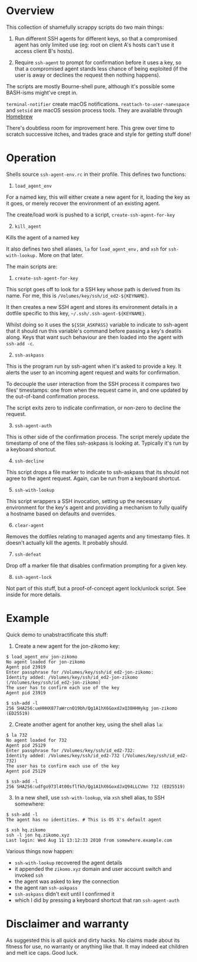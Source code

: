# Overview

This collection of shamefully scrappy scripts do two main things:

1. Run different SSH agents for different keys, so that a compromised agent
   has only limited use (eg: root on client A's hosts can't use it access
   client B's hosts).

2. Require `ssh-agent` to prompt for confirmation before it uses a key, so that
   a compromised agent stands less chance of being exploited (if the user
   is away or declines the request then nothing happens).

The scripts are mostly Bourne-shell pure, although it's possible some
BASH-isms might've crept in.

`terminal-notifier` create macOS notifications. `reattach-to-user-namespace`
and `setsid` are macOS session process tools. They are available through
[Homebrew](https://brew.sh/)

There's doubtless room for improvement here. This grew over time to scratch
successive itches, and trades grace and style for getting stuff done!

# Operation

Shells source `ssh-agent-env.rc` in their profile. This defines two functions:

1. `load_agent_env`

  For a named key, this will either create a new agent for it, loading the
  key as it goes, or merely recover the environment of an existing agent.

  The create/load work is pushed to a script, `create-ssh-agent-for-key`

2. `kill_agent`

  Kills the agent of a named key

  It also defines two shell aliases, `la` for `load_agent_env,` and `xsh` for
  `ssh-with-lookup.` More on that later.

The main scripts are:

1. `create-ssh-agent-for-key`

  This script goes off to look for a SSH key whose path is derived from its
  name.  For me, this is `/Volumes/key/ssh/id_ed2-${KEYNAME}`.

  It then creates a new SSH agent and stores its environment details in a
  dotfile specific to this key, `~/.ssh/.ssh-agent-${KEYNAME}`.

  Whilst doing so it uses the `${SSH_ASKPASS}` variable to indicate to ssh-agent
  that it should run this variable's command before passing a key's deatils
  along. Keys that want such behaviour are then loaded into the agent with
  `ssh-add -c`.

2. `ssh-askpass`

  This is the program run by ssh-agent when it's asked to provide a key. It
  alerts the user to an incoming agent request and waits for confirmation.

  To decouple the user interaction from the SSH process it compares two files'
  timestamps: one from when the request came in, and one updated by the
  out-of-band confirmation process.

  The script exits zero to indicate confirmation, or non-zero to decline the
  request.

3. `ssh-agent-auth`

  This is other side of the confirmation process. The script merely update the
  timestamp of one of the files ssh-askpass is looking at. Typically it's run
  by a keyboard shortcut.

4. `ssh-decline`

  This script drops a file marker to indicate to ssh-askpass that its should
  not agree to the agent request. Again, can be run from a keyboard shortcut.

5. `ssh-with-lookup`

  This script wrappers a SSH invocation, setting up the necessary environment
  for the key's agent and providing a mechanism to fully qualify a hostname
  based on defaults and overrides.

6. `clear-agent`

  Removes the dotfiles relating to managed agents and any timestamp files. It
  doesn't actually kill the agents. It probably should.

7. `ssh-defeat`

  Drop off a marker file that disables confirmation prompting for a given key.

8. `ssh-agent-lock`

  Not part of this stuff, but a proof-of-concept agent lock/unlock script.
  See inside for more details.

# Example

Quick demo to unabstractificate this stuff:

1. Create a new agent for the jon-zikomo key:

  ```
  $ load_agent_env jon-zikomo
  No agent loaded for jon-zikomo
  Agent pid 23919
  Enter passphrase for /Volumes/key/ssh/id_ed2-jon-zikomo:
  Identity added: /Volumes/key/ssh/id_ed2-jon-zikomo (/Volumes/key/ssh/id_ed2-jon-zikomo)
  The user has to confirm each use of the key
  Agent pid 23919

  $ ssh-add -l
  256 SHA256:ueHHHX877aWrcnO19bh/Qg1A1hX6GoxdJxQ38HHHykg jon-zikomo (ED25519)
  ```

2. Create another agent for another key, using the shell alias `la`:

  ```
  $ la 732
  No agent loaded for 732
  Agent pid 25129
  Enter passphrase for /Volumes/key/ssh/id_ed2-732:
  Identity added: /Volumes/key/ssh/id_ed2-732 (/Volumes/key/ssh/id_ed2-732)
  The user has to confirm each use of the key
  Agent pid 25129

  $ ssh-add -l
  256 SHA256:udfgo973l4t00sflfkh/Qg1A1hX6GoxdJxQ94LLCVmn 732 (ED25519)
  ```

3. In a new shell, use `ssh-with-lookup`, via `xsh` shell alias, to SSH somewhere:

  ```
  $ ssh-add -l
  The agent has no identities. # This is OS X's default agent

  $ xsh hq.zikomo
  ssh -l jon hq.zikomo.xyz
  Last login: Wed Aug 11 13:12:33 2010 from somewhere.example.com
  ```

Various things now happen:

  * `ssh-with-lookup` recovered the agent details
  * it appended the `zikomo.xyz` domain and user account switch and invoked `ssh`
  * the agent was asked to key the connection
  * the agent ran `ssh-askpass`
  * `ssh-askpass` didn't exit until I confirmed it
  * which I did by pressing a keyboard shortcut that ran `ssh-agent-auth`

# Disclaimer and warranty

As suggested this is all quick and dirty hacks. No claims made about its
fitness for use, no warranty or anything like that. It may indeed eat children
and melt ice caps. Good luck.
